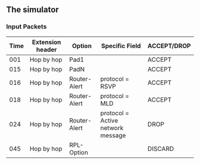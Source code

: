 ## The simulator
### Input Packets
| Time | Extension header | Option | Specific Field | ACCEPT/DROP |
|------|------------------|--------|----------------|-------------|
|001 | Hop by hop | Pad1 || ACCEPT |
|015 | Hop by hop | PadN || ACCEPT |
|016 | Hop by hop | Router-Alert | protocol = RSVP | ACCEPT |
|018 | Hop by hop | Router-Alert | protocol = MLD | ACCEPT |
|024 | Hop by hop | Router-Alert | protocol = Active network message | DROP |
|045 | Hop by hop | RPL-Option || DISCARD |
